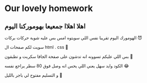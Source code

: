 # Our lovely homework 


## اهلا اهلاا جمعيعا بهوموركنا اليوم

 

 الهومورك اليوم تقريبا نفس اللي سويتوه امس بس عليه شوية حركات بركات 😈



سويت لكم صفحات ال html . css 👀


بس اللي عليكم تسوونه انه تدشون على صفحة الجافا سكربت و تطبقون 🥰


الكود وايد  سهل يعني اللي يحس انه وصل فوق 80 سطر يراجع نفسه 😂




و التسليم مفتوح لي باجر بالليل 🥰







